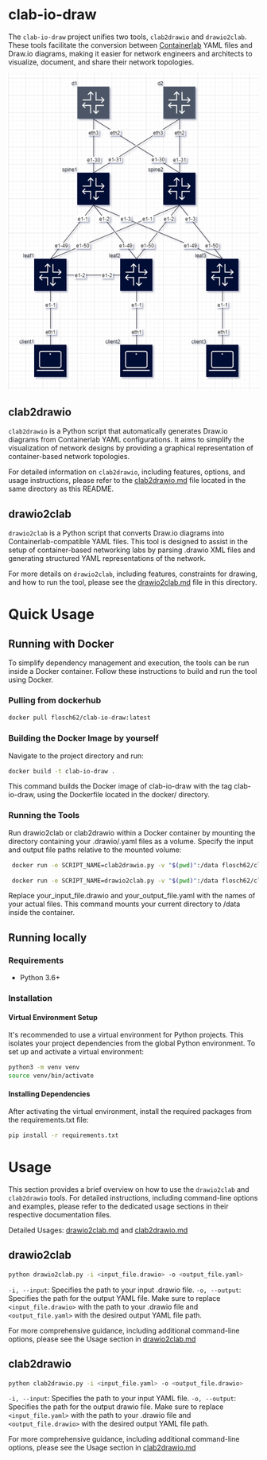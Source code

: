 # clab-io-draw

The `clab-io-draw` project unifies two tools, `clab2drawio` and `drawio2clab`. These tools facilitate the conversion between [Containerlab](https://github.com/srl-labs/containerlab) YAML files and Draw.io diagrams, making it easier for network engineers and architects to visualize, document, and share their network topologies.

![Drawio Example](img/drawio1.png)

## clab2drawio

`clab2drawio` is a Python script that automatically generates Draw.io diagrams from Containerlab YAML configurations. It aims to simplify the visualization of network designs by providing a graphical representation of container-based network topologies.

For detailed information on `clab2drawio`, including features, options, and usage instructions, please refer to the [clab2drawio.md](clab2drawio.md) file located in the same directory as this README.

## drawio2clab

`drawio2clab` is a Python script that converts Draw.io diagrams into Containerlab-compatible YAML files. This tool is designed to assist in the setup of container-based networking labs by parsing .drawio XML files and generating structured YAML representations of the network.

For more details on `drawio2clab`, including features, constraints for drawing, and how to run the tool, please see the [drawio2clab.md](drawio2clab.md) file in this directory.

# Quick Usage

## Running with Docker
To simplify dependency management and execution, the tools can be run inside a Docker container. Follow these instructions to build and run the tool using Docker.

### Pulling from dockerhub
```bash
docker pull flosch62/clab-io-draw:latest
```

### Building the Docker Image by yourself

Navigate to the project directory and run:

```bash
docker build -t clab-io-draw .
```
This command builds the Docker image of clab-io-draw with the tag clab-io-draw, using the Dockerfile located in the docker/ directory.

### Running the Tools
Run drawio2clab or clab2drawio within a Docker container by mounting the directory containing your .drawio/.yaml files as a volume. Specify the input and output file paths relative to the mounted volume:
```bash
 docker run -e SCRIPT_NAME=clab2drawio.py -v "$(pwd)":/data flosch62/clab-io-draw -i /data/lab-examples/clos03/cfg-clos.clab.yml -o /data/output.drawio
```
```bash
 docker run -e SCRIPT_NAME=drawio2clab.py -v "$(pwd)":/data flosch62/clab-io-draw -i /data/output.drawio -o /data/lab-examples/clos03/cfg-clos.clab.yml
```

Replace your_input_file.drawio and your_output_file.yaml with the names of your actual files. This command mounts your current directory to /data inside the container.

## Running locally

### Requirements
- Python 3.6+

### Installation

#### Virtual Environment Setup

It's recommended to use a virtual environment for Python projects. This isolates your project dependencies from the global Python environment. To set up and activate a virtual environment:

```bash
python3 -m venv venv
source venv/bin/activate  
```
#### Installing Dependencies
After activating the virtual environment, install the required packages from the requirements.txt file:
```bash
pip install -r requirements.txt
```

# Usage

This section provides a brief overview on how to use the `drawio2clab` and `clab2drawio` tools. For detailed instructions, including command-line options and examples, please refer to the dedicated usage sections in their respective documentation files.

Detailed Usages: [drawio2clab.md](drawio2clab.md#usage) and [clab2drawio.md](drawio2clab.md#usage)

## drawio2clab

```bash
python drawio2clab.py -i <input_file.drawio> -o <output_file.yaml>
```
`-i, --input`: Specifies the path to your input .drawio file.
`-o, --output`: Specifies the path for the output YAML file.
Make sure to replace `<input_file.drawio>` with the path to your .drawio file and `<output_file.yaml>` with the desired output YAML file path.

For more comprehensive guidance, including additional command-line options, please see the Usage section in [drawio2clab.md](drawio2clab.md#usage)


## clab2drawio

```bash
python clab2drawio.py -i <input_file.yaml> -o <output_file.drawio>
```
`-i, --input`: Specifies the path to your input YAML file.
`-o, --output`: Specifies the path for the output drawio file.
Make sure to replace `<input_file.yaml>` with the path to your .drawio file and `<output_file.drawio>` with the desired output YAML file path.

For more comprehensive guidance, including additional command-line options, please see the Usage section in [clab2drawio.md](clab2drawio.md#usage)